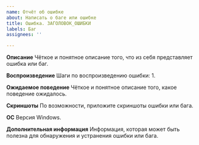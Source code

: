 ```yaml
---
name: Отчёт об ошибке
about: Написать о баге или ошибке
title: Ошибка. ЗАГОЛОВОК_ОШИБКИ
labels: Баг
assignees: ''

---
```


**Описание**
Чёткое и понятное описание того, что из себя представляет ошибка или баг.

**Воспроизведение**
Шаги по воспроизведению ошибки:
1. 

**Ожидаемое поведение**
Чёткое и понятное описание того, какое поведение ожидалось.

**Скриншоты**
По возможности, приложите скриншоты ошибки или бага.

**ОС**
Версия Windows.

**Дополнительная информация**
Информация, которая может быть полезна для обнаружения и устранения ошибки или бага.
